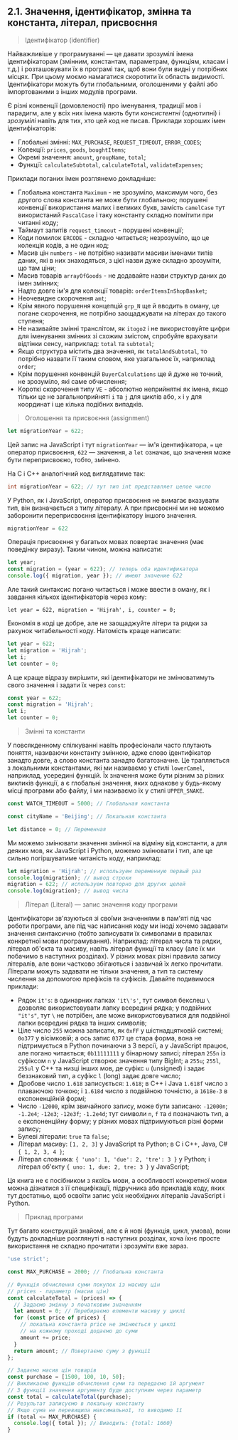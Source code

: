 ## 2.1. Значення, ідентифікатор, змінна та константа, літерал, присвоєння

> Ідентифікатор (identifier)

Найважливіше у програмуванні — це давати зрозумілі імена ідентифікаторам (змінним, константам, параметрам, функціям, класам і т.д.) і розташовувати їх в програмі так, щоб вони були видні у потрібних місцях. При цьому моємо намагатися скоротити їх область видимості. Ідентифікатори можуть бути глобальними, оголошеними у файлі або імпортованими з інших модулів програми.

Є різні конвенції (домовленості) про іменування, традиції мов і парадигм, але у всіх них імена мають бути _консистентні_ (однотипні) і _зрозумілі_ навіть для тих, хто цей код не писав. Приклади хороших імен ідентифікаторів:

- Глобальні змінні: `MAX_PURCHASE`, `REQUEST_TIMEOUT`, `ERROR_CODES`;
- Колекції: `prices`, `goods`, `boughtItems`;
- Окремі значення: `amount`, `groupName`, `total`;
- Функції: `calculateSubtotal`, `calculateTotal`, `validateExpenses`;

Приклади поганих імен розглянемо докладніше:

- Глобальна константа `Maximum` - не зрозуміло, максимум чого, без другого слова константа не може бути глобальною; порушені конвенції використання малих і великих букв, замість `camelCase` тут використаний `PascalCase` і таку константу складно помітити при читанні коду;
- Таймаут запитів `request_timeout` - порушені конвенції;
- Коди помилок `ERCODE` - складно читається; незрозуміло, що це колекція кодів, а не один код;
- Масив цін `numbers` - не потрібно називати масиви іменами типів даних, які в них знаходяться, з цієї назви дуже складно зрозуміти, що там ціни;
- Масив товарів `arrayOfGoods` - не додавайте назви структур даних до імен змінних;
- Надто довге ім'я для колекції товарів: `orderItemsInShopBasket`;
- Неочевидне скорочення `amt`;
- Крім явного порушення концепцій `grp_N` ще й вводить в оману, це погане скорочення, не потрібно заощаджувати на літерах до такого ступеня;
- Не називайте змінні транслітом, як `itogo2` і не використовуйте цифри для іменування змінних зі схожим змістом, спробуйте врахувати відтінки сенсу, наприклад: `total` та `subtotal`;
- Якщо структура містить два значення, як `totalAndSubtotal`, то потрібно назвати її таким словом, яке узагальнює їх, наприклад `order`;
- Крім порушення конвенцій `BuyerCalculations` ще й дуже не точний, не зрозуміло, які саме обчислення;
- Короткі скорочення типу `VE` - абсолютно неприйнятні як імена, якщо тільки це не загальноприйняті `i` та `j` для циклів або, `x` і `y` для координат і ще кілька подібних випадків.

> Оголошення та присвоєння (assignment)

```js
let migrationYear = 622;
```

Цей запис на JavaScript і тут `migrationYear` — ім'я ідентифікатора, `=` це оператор присвоєння, `622` — значення, а `let` означає, що значення може бути переприсвоєно, тобто, змінено.

На C і C++ аналогічний код виглядатиме так:

```c
int migrationYear = 622; // тут тип int представляет целое число
```

У Python, як і JavaScript, оператор присвоєння не вимагає вказувати тип, він визначається з типу літералу. А при присвоєнні ми не можемо заборонити переприсвоєння ідентифікатору іншого значення.

```py
migrationYear = 622
```

Операція присвоєння у багатьох мовах повертає значення (має поведінку виразу). Таким чином, можна написати:

```js
let year;
const migration = (year = 622); // теперь оба идентификатора
console.log({ migration, year }); // имеют значение 622
```

Але такий синтаксис погано читається і може ввести в оману, як і завдання кількох ідентифікаторів через кому:

```
let year = 622, migration = 'Hijrah', i, counter = 0;
```

Економія в коді це добре, але не заощаджуйте літери та рядки за рахунок читабельності коду. Натомість краще написати:

```js
let year = 622;
let migration = 'Hijrah';
let i;
let counter = 0;
```

А ще краще відразу вирішити, які ідентифікатори не змінюватимуть свого значення і задати їх через `const`:

```js
const year = 622;
const migration = 'Hijrah';
let i;
let counter = 0;
```

> Змінні та константи

У повсякденному спілкуванні навіть професіонали часто плутають поняття, називаючи константу змінною, адже слово ідентифікатор занадто довге, а слово константа занадто багатозначне. Це трапляється з локальними константами, які ми називаємо у стилі `lowerCamel`, наприклад, усередині функцій. Їх значення може бути різним за різних викликів функції, а є глобальні значення, яких однакове у будь-якому місці програми або файлу, і ми називаємо їх у стилі `UPPER_SNAKE`.

```js
const WATCH_TIMEOUT = 5000; // Глобальная константа
```

```js
const cityName = 'Beijing'; // Локальная константа
```

```js
let distance = 0; // Переменная
```

Ми можемо змінювати значення змінної на відміну від константи, а для деяких мов, як JavaScript і Python, можемо змінювати і тип, але це сильно погіршуватиме читаність коду, наприклад:

```js
let migration = 'Hijrah'; // используем переменную первый раз
console.log(migration); // вывод строки
migration = 622; // используем повторно для других целей
console.log(migration); // вывод числа
```

> Літерал (Literal) — запис значення коду програми

Ідентифікатори зв'язуються зі своїми значеннями в пам'яті під час роботи програми, але під час написання коду ми іноді хочемо задавати значення синтаксично (тобто записувати їх символами в правилах конкретної мови програмування). Наприклад: літерал числа та рядки, літерал об'єкта та масиву, навіть літерал функції та класу (але їх ми побачимо в наступних розділах). У різних мовах різні правила запису літералів, але вони частково збігаються і зазвичай їх легко прочитати. Літерали можуть задавати не тільки значення, а тип та систему числення за допомогою префіксів та суфіксів. Давайте подивимося приклади:

- Рядок `it's`: в одинарних лапках `'it\'s'`, тут символ бекслеш `\` дозволяє використовувати лапку всередині рядка; у подвійних `"it's"`, тут `\` не потрібен, але може використовуватися для подвійної лапки всередині рядка та інших символів;
- Ціле число `255` можна записати, як `0xFF` у шістнадцятковій системі; `0o377` у вісімковій; а ось запис `0377` це стара форма, вона не підтримується в Python починаючи з 3 версії, а у JavaScript працює, але погано читається; `0b11111111` у бінарному записі; літерал `255n` із суфіксом `n` у JavaScript створює значення типу BigInt; а `255u`; `255l`, `255ul` у C++ та низці інших мов, де суфікс `u` (unsigned) і задає беззнаковий тип, а суфікс `l` (long) задає довге число;
- Дробове число `1.618` записується: `1.618`; в C++ і Java `1.618f` число з плаваючою точкою; і `1.618d` число з подвійною точністю, а `1618e-3` в експоненційній формі;
- Число `-12000`, крім звичайного запису, може бути записано: `-12000n`; `-1.2e4`; `-12e3`; `-12e3f`; `-1.2e4d`; тут символи `n`, `f` та `d` позначають тип, а `e` експоненційну форму; у різних мовах підтримуються різні форми запису;
- Булеві літерали: `true` та `false`;
- Літерал масиву: `[1, 2, 3]` у JavaScript та Python; в C і C++, Java, C# `{ 1, 2, 3, 4 }`;
- Літерал словника: `{ 'uno': 1, 'due': 2, 'tre': 3 }` у Python; і літерал об'єкту `{ uno: 1, due: 2, tre: 3 }` у JavaScript;

Ця книга не є посібником з якоїсь мови, а особливості конкретної мови можна дізнатися з її специфікації, підручника або прикладів коду, яких тут достатньо, щоб освоїти запис усіх необхідних літералів JavaScript і Python.

> Приклад програми

Тут багато конструкцій знайомі, але є й нові (функція, цикл, умова), вони будуть докладніше розглянуті в наступних розділах, хоча їхнє просте використання не складно прочитати і зрозуміти вже зараз.

```js
'use strict';

const MAX_PURCHASE = 2000; // Глобальна константа

// Функція обчислення суми покупок із масиву цін
// prices - параметр (масив цін)
const calculateTotal = (prices) => {
  // Задаємо змінну з початковим значенням
  let amount = 0; // Перебираємо елементи масиву у циклі
  for (const price of prices) {
    // локальна константа price не змінюється у циклі
    // на кожному проході додаємо до суми
    amount += price;
  }
  return amount; // Повертаємо суму з функції
};

// Задаємо масив цін товарів
const purchase = [1500, 100, 10, 50];
// Викликаємо функцію обчислення суми та передаємо їй аргумент
// З функції значення аргументу буде доступним через параметр
const total = calculateTotal(purchase);
// Результат записуємо в локальну константу
// Якщо сума не перевищила максимальної, то виводимо її
if (total <= MAX_PURCHASE) {
  console.log({ total }); // Виводить: {total: 1660}
}
```
